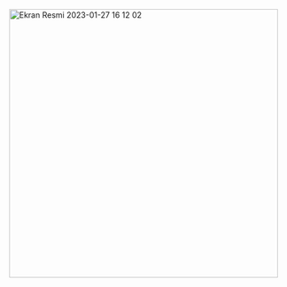 
<img width="485" alt="Ekran Resmi 2023-01-27 16 12 02" src="https://user-images.githubusercontent.com/111883993/215797345-9dbbc155-e14d-46ef-a607-b642cc4d78b9.png">

